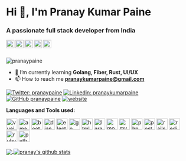 <!--- ### Hi there 👋 --->

<!--
**pranaypaine/pranaypaine** is a ✨ _special_ ✨ repository because its `README.md` (this file) appears on your GitHub profile.

Here are some ideas to get you started:

- 🔭 I’m currently working on ...
- 🌱 I’m currently learning ...
- 👯 I’m looking to collaborate on ...
- 🤔 I’m looking for help with ...
- 💬 Ask me about ...
- 📫 How to reach me: ...
- 😄 Pronouns: ...
- ⚡ Fun fact: ...
-->
<h1>Hi 👋, I'm Pranay Kumar Paine</h1>
<h3>A passionate full stack developer from India</h3>
<p>
<a href="https://dev.to/pranaypaine" target="blank">
  <img align="left" src="https://cdn.jsdelivr.net/npm/simple-icons@3.0.1/icons/dev-dot-to.svg" alt="pranaypaine" width="22px" />
</a>
<a href="https://twitter.com/pranaypaine" target="blank">
  <img align="left" src="https://cdn.jsdelivr.net/npm/simple-icons@3.0.1/icons/twitter.svg" alt="pranaypaine" width="22px" />
</a>
<a href="https://linkedin.com/in/pranaykumarpaine" target="blank">
  <img align="left" src="https://cdn.jsdelivr.net/npm/simple-icons@3.0.1/icons/linkedin.svg" alt="pranaykumarpaine" width="22px" />
</a>
<a href="https://fb.com/pranaykumarpaine" target="blank">
  <img align="left" src="https://cdn.jsdelivr.net/npm/simple-icons@3.0.1/icons/facebook.svg" alt="pranaykumarpaine" width="22px" />
</a>
<a href="https://instagram.com/pranaypaine" target="blank">
  <img align="left" src="https://cdn.jsdelivr.net/npm/simple-icons@3.0.1/icons/instagram.svg" alt="pranaypaine" width="22px" />
</a>
</p>
<br>
<br>

<p align="left"> <img src="https://komarev.com/ghpvc/?username=pranaypaine" alt="pranaypaine" /> </p>


- 🌱 I’m currently learning **Golang, Fiber, Rust, UI/UX**
- 📫 How to reach me **pranaykumarpaine@gmail.com**

[![Twitter: pranaypaine](https://img.shields.io/twitter/follow/pranaypaine?style=social)](https://twitter.com/pranaypaine)
[![Linkedin: pranaykumarpaine](https://img.shields.io/badge/-pranaykumarpaine-blue?style=flat-square&logo=Linkedin&logoColor=white&link=https://www.linkedin.com/in/pranaykumarpaine/)](https://www.linkedin.com/in/pranaykumarpaine/)
[![GitHub pranaypaine](https://img.shields.io/github/followers/pranaypaine?label=follow&style=social)](https://github.com/pranaypaine)
[![website](https://img.shields.io/badge/PortfolioWebsite-pranay.dev-2648ff?style=flat-square&logo=google-chrome)](https://pranay.dev/)


**Languages and Tools used:**  

<p align="left">
<img src="https://simpleicons.org/icons/vue-dot-js.svg" alt="vuejs" height="30px"/>
<img src="https://simpleicons.org/icons/amazonaws.svg" alt="amazonwebservices"  height="30px"/>
<img src="https://konpa.github.io/devicon/devicon.git/icons/bootstrap/bootstrap-plain.svg" alt="bootstrap" height="30px"/>
<img src="https://konpa.github.io/devicon/devicon.git/icons/django/django-original.svg" alt="django" height="30px"/> 
<img src="https://konpa.github.io/devicon/devicon.git/icons/electron/electron-original.svg" alt="electron" height="30px"/> 
<img src="https://konpa.github.io/devicon/devicon.git/icons/go/go-original.svg" alt="go" height="30px"/> 
<img src="https://konpa.github.io/devicon/devicon.git/icons/html5/html5-original-wordmark.svg" alt="html5" height="30px"/> 
<img src="https://konpa.github.io/devicon/devicon.git/icons/laravel/laravel-plain-wordmark.svg" alt="laravel" height="30px"/> 
<img src="https://konpa.github.io/devicon/devicon.git/icons/mongodb/mongodb-original-wordmark.svg" alt="mongodb" height="30px"/> 
<img src="https://konpa.github.io/devicon/devicon.git/icons/mysql/mysql-original-wordmark.svg" alt="mysql" height="30px"/> 
<img src="https://konpa.github.io/devicon/devicon.git/icons/php/php-original.svg" alt="php" height="30px"/> 
<img src="https://konpa.github.io/devicon/devicon.git/icons/postgresql/postgresql-original-wordmark.svg" alt="postgresql" height="30px"/> 
<img src="https://konpa.github.io/devicon/devicon.git/icons/rails/rails-original-wordmark.svg" alt="rails" height="30px"/> 
<img src="https://konpa.github.io/devicon/devicon.git/icons/redis/redis-original-wordmark.svg" alt="redis" height="30px"/> 
<img src="https://konpa.github.io/devicon/devicon.git/icons/ruby/ruby-original-wordmark.svg" alt="ruby" height="30px"/> 
<img src="https://konpa.github.io/devicon/devicon.git/icons/python/python-original-wordmark.svg" alt="python" height="30px"/>
</p>

<a href="https://github.com/pranaypaine">
  <img align="center" src="https://github-readme-stats.vercel.app/api/top-langs/?username=pranaypaine&show_icons=true&theme=light&hide_langs_below=1" />
</a>
<a href="https://github.com/pranaypaine">
 <img align="center" src="https://github-readme-stats.vercel.app/api?username=pranaypaine&show_icons=true&theme=light&line_height=27" alt="pranay's github stats"/>
</a>

